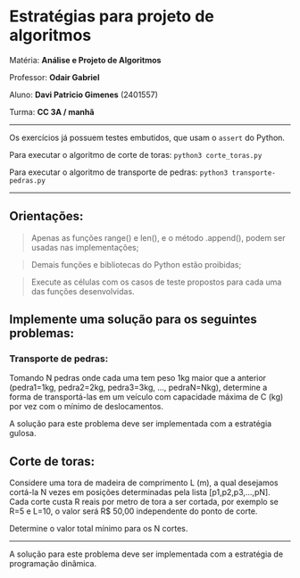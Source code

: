 # Estratégias para projeto de algoritmos

Matéria: **Análise e Projeto de Algoritmos**

Professor: **Odair Gabriel**

Aluno: **Davi Patricio Gimenes** (2401557)

Turma: **CC 3A / manhã**

---

Os exercícios já possuem testes embutidos, que usam o `assert` do Python.

Para executar o algoritmo de corte de toras: `python3 corte_toras.py`

Para executar o algoritmo de transporte de pedras: `python3 transporte-pedras.py`

---

## Orientações:
> Apenas as funções range() e len(), e o método .append(), podem ser usadas nas implementações;

> Demais funções e bibliotecas do Python estão proibidas;

> Execute as células com os casos de teste propostos para cada uma das funções desenvolvidas.

## Implemente uma solução para os seguintes problemas:

### Transporte de pedras:

Tomando N pedras onde cada uma tem peso 1kg maior que a anterior (pedra1=1kg, pedra2=2kg, pedra3=3kg, ..., pedraN=Nkg), determine a forma de transportá-las em um veículo com capacidade máxima de C (kg) por vez com o mínimo de deslocamentos.

A solução para este problema deve ser implementada com a estratégia gulosa.

## Corte de toras:

Considere uma tora de madeira de comprimento L (m), a qual desejamos cortá-la N vezes em posições determinadas pela lista [p1,p2,p3,...,pN]. Cada corte custa R reais por metro de tora a ser cortada, por exemplo se R=5 e L=10, o valor será R$ 50,00 independente do ponto de corte.

Determine o valor total mínimo para os N cortes.

---

A solução para este problema deve ser implementada com a estratégia de programação dinâmica.